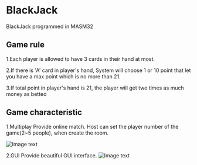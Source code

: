 # BlackJack
BlackJack programmed in MASM32

## Game rule
1.Each player is allowed to have 3 cards in their hand at most.

2.If there is 'A' card in player's hand, System will choose 1 or 10 point that
let you have a max point which is no more than 21.

3.If total point in player's hand is 21, the player will get two times as much money as betted

## Game characteristic
1.Multiplay
Provide online match.
Host can set the player number of the game(2~5 people), when create the room.

![Image text](https://raw.github.com/unbiarirang/asm_blackjack/master/pic/multiplay_pic.png)


2.GUI
Provide beautiful GUI interface.
![Image text](https://raw.github.com/unbiarirang/asm_blackjack/master/pic/GUI_pic.png)
